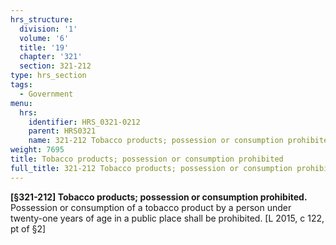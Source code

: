 ```yaml
---
hrs_structure:
  division: '1'
  volume: '6'
  title: '19'
  chapter: '321'
  section: 321-212
type: hrs_section
tags:
  - Government
menu:
  hrs:
    identifier: HRS_0321-0212
    parent: HRS0321
    name: 321-212 Tobacco products; possession or consumption prohibited
weight: 7695
title: Tobacco products; possession or consumption prohibited
full_title: 321-212 Tobacco products; possession or consumption prohibited
---
```

**[§321-212] Tobacco products; possession or consumption prohibited.** Possession or consumption of a tobacco product by a person under twenty-one years of age in a public place shall be prohibited. [L 2015, c 122, pt of §2]